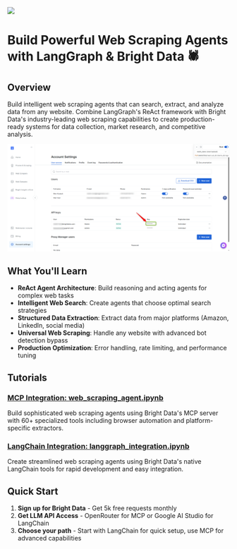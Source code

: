 ![](https://europe-west1-atp-views-tracker.cloudfunctions.net/working-analytics?notebook=tutorials--agent-with-brightdata--README)

# Build Powerful Web Scraping Agents with LangGraph & Bright Data 🕷️

## Overview

Build intelligent web scraping agents that can search, extract, and analyze data from any website. Combine LangGraph's ReAct framework with Bright Data's industry-leading web scraping capabilities to create production-ready systems for data collection, market research, and competitive analysis.

<div align="center">
<img src="assets/Settings.png" alt="Bright Data Dashboard" width="600"/>
</div>

## What You'll Learn

- **ReAct Agent Architecture**: Build reasoning and acting agents for complex web tasks
- **Intelligent Web Search**: Create agents that choose optimal search strategies
- **Structured Data Extraction**: Extract data from major platforms (Amazon, LinkedIn, social media)
- **Universal Web Scraping**: Handle any website with advanced bot detection bypass
- **Production Optimization**: Error handling, rate limiting, and performance tuning

## Tutorials

### **[MCP Integration: web_scraping_agent.ipynb](./web_scraping_agent.ipynb)**
Build sophisticated web scraping agents using Bright Data's MCP server with 60+ specialized tools including browser automation and platform-specific extractors.

### **[LangChain Integration: langgraph_integration.ipynb](./langgraph_integration.ipynb)**
Create streamlined web scraping agents using Bright Data's native LangChain tools for rapid development and easy integration.

## Quick Start

1. **Sign up for Bright Data** - Get 5k free requests monthly
2. **Get LLM API Access** - OpenRouter for MCP or Google AI Studio for LangChain
3. **Choose your path** - Start with LangChain for quick setup, use MCP for advanced capabilities
